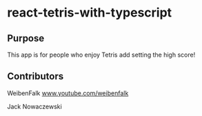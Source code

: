 # react-tetris-with-typescript

## Purpose

This app is for people who enjoy Tetris add setting the high score!

## Contributors

WeibenFalk
www.youtube.com/weibenfalk

Jack Nowaczewski
